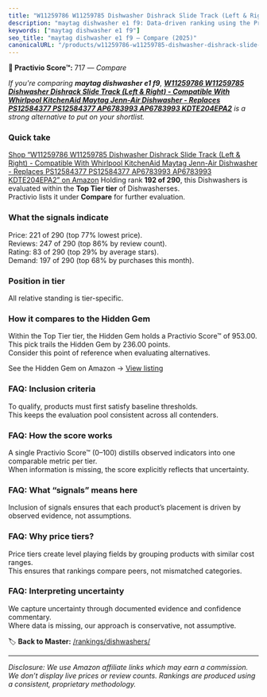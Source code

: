 ```yaml
---
title: "W11259786 W11259785 Dishwasher Dishrack Slide Track (Left & Right) - Compatible With Whirlpool KitchenAid Maytag Jenn-Air Dishwasher - Replaces PS12584377 PS12584377 AP6783993 AP6783993 KDTE204EPA2"
description: "maytag dishwasher e1 f9: Data-driven ranking using the Practivio Score™. Positioned by quality, value, demand, findability, momentum."
keywords: ["maytag dishwasher e1 f9"]
seo_title: "maytag dishwasher e1 f9 — Compare (2025)"
canonicalURL: "/products/w11259786-w11259785-dishwasher-dishrack-slide-track-left-right-compatible-with-whirlpool-kitchenaid-maytag-jenn-air-dishwasher-replaces-ps12584377-ps12584377-ap6783993-ap6783993-kdte204epa2-B0DT5R5H22/"
---
```


**🛒 Practivio Score™:** 717 — _Compare_


*If you're comparing **maytag dishwasher e1 f9**, **[W11259786 W11259785 Dishwasher Dishrack Slide Track (Left & Right) - Compatible With Whirlpool KitchenAid Maytag Jenn-Air Dishwasher - Replaces PS12584377 PS12584377 AP6783993 AP6783993 KDTE204EPA2](https://www.amazon.com/dp/B0DT5R5H22?tag=practivio-20)** is a strong alternative to put on your shortlist.*
### Quick take
[Shop “W11259786 W11259785 Dishwasher Dishrack Slide Track (Left & Right) - Compatible With Whirlpool KitchenAid Maytag Jenn-Air Dishwasher - Replaces PS12584377 PS12584377 AP6783993 AP6783993 KDTE204EPA2” on Amazon](https://www.amazon.com/dp/B0DT5R5H22?tag=practivio-20)
Holding rank **192 of 290**, this Dishwashers is evaluated within the **Top Tier tier** of Dishwasherses.  
Practivio lists it under **Compare** for further evaluation.

### What the signals indicate
Price: 221 of 290 (top 77% lowest price).  
Reviews: 247 of 290 (top 86% by review count).  
Rating: 83 of 290 (top 29% by average stars).  
Demand: 197 of 290 (top 68% by purchases this month).

### Position in tier
All relative standing is tier-specific.

### How it compares to the Hidden Gem
Within the Top Tier tier, the Hidden Gem holds a Practivio Score™ of 953.00.  
This pick trails the Hidden Gem by 236.00 points.  
Consider this point of reference when evaluating alternatives.  

See the Hidden Gem on Amazon → [View listing](https://www.amazon.com/dp/B07K14QNCC?tag=practivio-20)

### FAQ: Inclusion criteria
To qualify, products must first satisfy baseline thresholds.  
This keeps the evaluation pool consistent across all contenders.

### FAQ: How the score works
A single Practivio Score™ (0–100) distills observed indicators into one comparable metric per tier.  
When information is missing, the score explicitly reflects that uncertainty.

### FAQ: What “signals” means here
Inclusion of signals ensures that each product’s placement is driven by observed evidence, not assumptions.

### FAQ: Why price tiers?
Price tiers create level playing fields by grouping products with similar cost ranges.  
This ensures that rankings compare peers, not mismatched categories.

### FAQ: Interpreting uncertainty
We capture uncertainty through documented evidence and confidence commentary.  
Where data is missing, our approach is conservative, not assumptive.

<!-- Missing template for Compare/CompareWithinPriceClass -->


🏷️ **Back to Master:** [/rankings/dishwashers/](/rankings/dishwashers/)

---
_Disclosure: We use Amazon affiliate links which may earn a commission. We don’t display live prices or review counts. Rankings are produced using a consistent, proprietary methodology._
